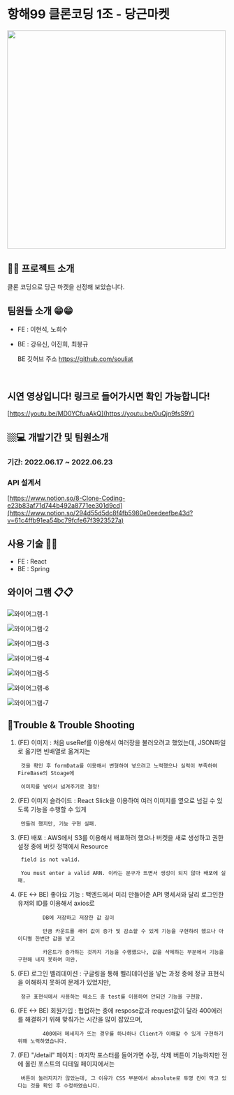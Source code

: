 # 항해99 클론코딩 1조 - 당근마켓

<img src="https://user-images.githubusercontent.com/105143449/175262910-b75e9b52-e57b-4fa1-a687-7b4a068e384d.png" width="500px">

 
 ## 🍠🍠 프로젝트 소개 
 <p> 클론 코딩으로 당근 마켓을 선정해 보았습니다. </p>
 <p> </p>
 <p> </p>
 <p> </p>

 ## 팀원들 소개 😁😁

  - FE : 이현석, 노희수
  - BE : 강유신, 이진희, 최봉규

    BE 깃허브 주소
    https://github.com/souliat
</br>


 ## 시연 영상입니다! 링크로 들어가시면 확인 가능합니다!
[https://youtu.be/MD0YCfuaAkQ](https://youtu.be/0uQjn9fsS9Y)


 ## 🏼‍💻 개발기간 및 팀원소개
 ### 기간: 2022.06.17 ~ 2022.06.23   
 <p> </p>
 <p> </p>
 <p> </p>


### API 설계서
[https://www.notion.so/8-Clone-Coding-e23b83af71d744b492a8771ee301d9cd](https://www.notion.so/294d55d5dc8f4fb5980e0eedeefbe43d?v=61c4ffb91ea54bc79fcfe67f3923527a)


## 사용 기술 📙📙

 - FE : React
 - BE : Spring

 <p> </p>
 <p> </p>
 <p> </p>

## 와이어 그램 📋📋

![와이어그램-1](https://user-images.githubusercontent.com/105143449/175266986-048c149c-4d01-49d3-81fd-d80184176f82.png)

![와이어그램-2](https://user-images.githubusercontent.com/105143449/175267000-a9672592-1137-434f-bac9-583dc07512a5.png)

![와이어그램-3](https://user-images.githubusercontent.com/105143449/175267052-cddd4ee2-8b18-4259-8737-ddc76198846a.png)

![와이어그램-4](https://user-images.githubusercontent.com/105143449/175267105-9ac0e5c4-d333-42ec-b8a1-9a29ecdfc035.png)

![와이어그램-5](https://user-images.githubusercontent.com/105143449/175267151-8310bfde-cd14-44b0-b7db-d959b8a29a9e.png)

![와이어그램-6](https://user-images.githubusercontent.com/105143449/175267183-2e0b44bd-fe79-40c9-9949-47b6ca35153f.png)

![와이어그램-7](https://user-images.githubusercontent.com/105143449/175267217-2a4c4f44-b111-4201-99a0-e80258db9985.png)

## 🧾Trouble & Trouble Shooting

 <p> </p>
 <p> </p>
 <p> </p>

1. (FE) 이미지 : 처음 useRef를 이용해서 여러장을 불러오려고 했었는데, JSON파일로 옮기면 빈배열로 옮겨지는
 
        것을 확인 후 formData를 이용해서 변형하여 넣으려고 노력했으나 실력이 부족하여 FireBase의 Stoage에
        
        이미지를 넣어서 넘겨주기로 결정!

2. (FE) 이미지 슬라이드 : React Slick을 이용하여 여러 이미지를 옆으로 넘길 수 있도록 기능을 수행할 수 있게

        만들려 했지만, 기능 구현 실패.

3. (FE) 배포 : AWS에서 S3를 이용해서 배포하려 했으나 버켓을 새로 생성하고 권한설정 중에 버킷 정책에서 Resource

        field is not valid.

        You must enter a valid ARN. 이라는 문구가 뜨면서 생성이 되지 않아 배포에 실패.
    
4. (FE <-> BE) 좋아요 기능 : 백엔드에서 미리 만들어준 API 명세서와 달리 로그인한 유저의 ID를 이용해서 axios로

               DB에 저장하고 저장한 값 길이

               만큼 카운트를 새어 값이 증가 및 감소할 수 있게 기능을 구현하려 했으나 아이디별 한번만 값을 넣고
               
               카운트가 증가하는 것까지 기능을 수행했으나, 값을 삭제하는 부분에서 기능을 구현해 내지 못하여 미완.
                             
5. (FE) 로그인 벨리데이션 : 구글링을 통해 벨리데이션을 넣는 과정 중에 정규 표현식을 이해하지 못하여 문제가 있었지만,

        정규 표현식에서 사용하는 메소드 중 test를 이용하여 안되던 기능을 구현함.
                           
6. (FE <-> BE) 회원가입 : 협업하는 중에 respose값과 request값이 달라 400에러를 해결하기 위해 맞춰가는 시간을 많이 잡았으며,

               400에러 메세지가 뜨는 경우를 하나하나 Client가 이해할 수 있게 구현하기 위해 노력하였습니다.

7. (FE) "/detail" 페이지 : 마지막 포스터를 들어가면 수정, 삭제 버튼이 기능하지만 전에 올린 포스트의 디테일 페이지에서는 

        버튼이 눌러지지가 않았는데, 그 이유가 CSS 부분에서 absolute로 투명 칸이 막고 있다는 것을 확인 후 수정하였습니다.

